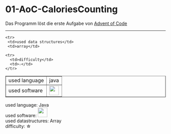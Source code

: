 # 01-AoC-CaloriesCounting

Das Programm löst die erste Aufgabe von  <a href="https://adventofcode.com/2022">Advent of Code</a><br>
<hr>

<table border="1">
  <tr>
    <td>used language</td>
    <td>java</td>
  </tr>
    
  <tr>
    <td>used software</td>
    <td><a href="https://www.bluej.org/"><img src="https://www.bluej.org/bluej-icon-256-2x.png" width="30px"></a></td>
  </tr> 
  
    <tr>
     <td>used data structures</td>
     <td>array</td>
   </tr> 
  
    <tr>
      <td>difficulty</td>
      <td>☆</td>
    </tr> 
</table>  
used language: Java <br>
used software: <a href="https://www.bluej.org/"><img src="https://www.bluej.org/bluej-icon-256-2x.png" width="30px"></a>
<br>
used datastructures: Array <br>
difficulty: ☆ 
